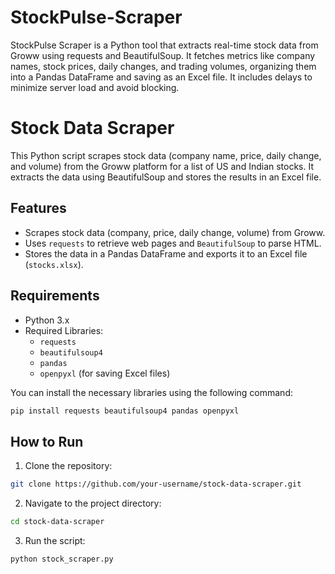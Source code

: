 # StockPulse-Scraper
StockPulse Scraper is a Python tool that extracts real-time stock data from Groww using requests and BeautifulSoup. It fetches metrics like company names, stock prices, daily changes, and trading volumes, organizing them into a Pandas DataFrame and saving as an Excel file. It includes delays to minimize server load and avoid blocking.


# Stock Data Scraper

This Python script scrapes stock data (company name, price, daily change, and volume) from the Groww platform for a list of US and Indian stocks. It extracts the data using BeautifulSoup and stores the results in an Excel file.

## Features
- Scrapes stock data (company, price, daily change, volume) from Groww.
- Uses `requests` to retrieve web pages and `BeautifulSoup` to parse HTML.
- Stores the data in a Pandas DataFrame and exports it to an Excel file (`stocks.xlsx`).

## Requirements
- Python 3.x
- Required Libraries:
  - `requests`
  - `beautifulsoup4`
  - `pandas`
  - `openpyxl` (for saving Excel files)

You can install the necessary libraries using the following command:

```bash
pip install requests beautifulsoup4 pandas openpyxl
```

## How to Run

1. Clone the repository:
```bash
git clone https://github.com/your-username/stock-data-scraper.git
```

2. Navigate to the project directory:
```bash
cd stock-data-scraper
```

3. Run the script:
```bash
python stock_scraper.py
```

